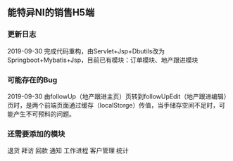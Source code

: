 ## 能特异NI的销售H5端
### 更新日志
2019-09-30 完成代码重构，由Servlet+Jsp+Dbutils改为Springboot+Mybatis+Jsp，目前已有模块：订单模块、地产跟进模块


### 可能存在的Bug
2019-09-30 由followUp（地产跟进主页）页转到followUpEdit（地产跟进编辑）页时，是两个前端页面通过缓存（localStorge）传值，当手储存空间不足时，可能产生不可预料的问题。


### 还需要添加的模块
退货
拜访
回款
通知
工作进程
客户管理
统计

